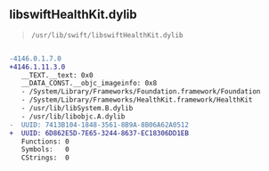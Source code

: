 ## libswiftHealthKit.dylib

> `/usr/lib/swift/libswiftHealthKit.dylib`

```diff

-4146.0.1.7.0
+4146.1.11.3.0
   __TEXT.__text: 0x0
   __DATA_CONST.__objc_imageinfo: 0x8
   - /System/Library/Frameworks/Foundation.framework/Foundation
   - /System/Library/Frameworks/HealthKit.framework/HealthKit
   - /usr/lib/libSystem.B.dylib
   - /usr/lib/libobjc.A.dylib
-  UUID: 7413B104-1848-3561-8B9A-8B06A62A0512
+  UUID: 6D862E5D-7E65-3244-8637-EC18306DD1EB
   Functions: 0
   Symbols:   0
   CStrings:  0

```
